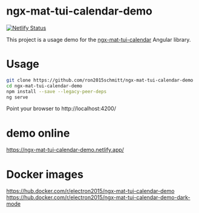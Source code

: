 # ngx-mat-tui-calendar-demo

[![Netlify Status](https://api.netlify.com/api/v1/badges/4123123c-c8fa-4d63-8106-de8c4c88fdd8/deploy-status)](https://app.netlify.com/sites/ngx-mat-tui-calendar-demo/deploys)

This project is a usage demo for the [ngx-mat-tui-calendar](https://github.com/ron2015schmitt/ngx-mat-tui-calendar) Angular library.

# Usage

```bash
git clone https://github.com/ron2015schmitt/ngx-mat-tui-calendar-demo
cd ngx-mat-tui-calendar-demo
npm install --save --legacy-peer-deps
ng serve
```

Point your browser to http://localhost:4200/


# demo online

https://ngx-mat-tui-calendar-demo.netlify.app/

# Docker images

https://hub.docker.com/r/electron2015/ngx-mat-tui-calendar-demo
https://hub.docker.com/r/electron2015/ngx-mat-tui-calendar-demo-dark-mode

